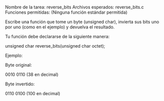 Nombre de la tarea: reverse_bits
Archivos esperados: reverse_bits.c
Funciones permitidas: (Ninguna función estándar permitida)

Escribe una función que tome un byte (unsigned char), invierta sus bits uno por uno (como en el ejemplo) y devuelva el resultado.

Tu función debe declararse de la siguiente manera:

unsigned char reverse_bits(unsigned char octet);

Ejemplo:

Byte original:

0010 0110  (38 en decimal)

Byte invertido:

0110 0100  (100 en decimal)